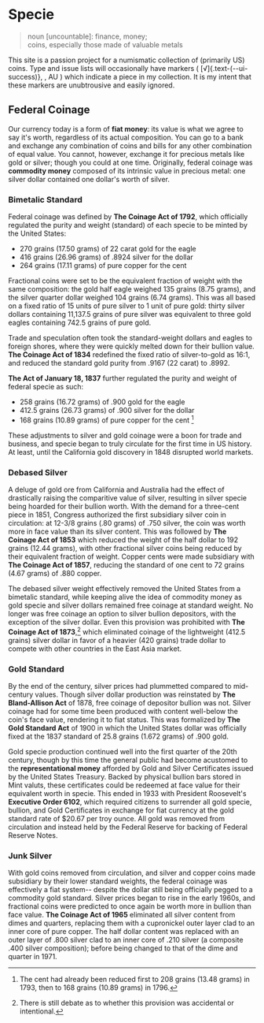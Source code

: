 # Specie

> noun \[uncountable]: finance, money;<br>
> coins, especially those made of valuable metals

This site is a passion project for a numismatic collection of (primarily US) coins.
Type and issue lists will occasionally have markers (
[√]{.text-(--ui-success)}, <ProseChip></ProseChip>, <ProseBadge>AU</ProseBadge>
) which indicate a piece in my collection. It is my intent that these markers are
unubtrousive and easily ignored.

## Federal Coinage

Our currency today is a form  of **fiat money**: its value is what we agree to say
it's worth, regardless of its actual composition. You can go to a bank and exchange
any combination of coins and bills for any other combination of equal value. You
cannot, however, exchange it for precious metals like gold or silver; though you
could at one time. Originally, federal coinage was **commodity money** composed of
its intrinsic value in precious metal: one silver dollar contained one dollar's worth
of silver.

### Bimetalic Standard

Federal coinage was defined by **The Coinage Act of 1792**, which officially regulated
the purity and weight (standard) of each specie to be minted by the United States:

- 270 grains (17.50 grams) of 22 carat gold for the eagle
- 416 grains (26.96 grams) of .8924 silver for the dollar
- 264 grains (17.11 grams) of pure copper for the cent

Fractional coins were set to be the equivalent fraction of weight with the same
composition: the gold half eagle weighed 135 grains (8.75 grams), and the silver
quarter dollar weighed 104 grains (6.74 grams). This was all based on a fixed ratio
of 15 units of pure silver to 1 unit of pure gold: thirty silver dollars containing
11,137.5 grains of pure silver was equivalent to three gold eagles containing 742.5
grains of pure gold.

Trade and speculation often took the standard-weight dollars and eagles to foreign
shores, where they were quickly melted down for their bullion value. **The Coinage
Act of 1834** redefined the fixed ratio of silver-to-gold as 16:1, and reduced the
standard gold purity from .9167 (22 carat) to .8992.

**The Act of January 18, 1837** further regulated the purity and weight of federal
specie as such:

- 258 grains (16.72 grams) of .900 gold for the eagle
- 412.5 grains (26.73 grams) of .900 silver for the dollar
- 168 grains (10.89 grams) of pure copper for the cent [^1]

[^1]: The cent had already been reduced first to 208 grains (13.48 grams) in 1793, then
to 168 grains (10.89 grams) in 1796.

These adjustments to silver and gold coinage were a boon for trade and business, and
specie began to truly circulate for the first time in US history. At least, until
the California gold discovery in 1848 disrupted world markets.

### Debased Silver

A deluge of gold ore from California and Australia had the effect of drastically
raising the comparitive value of silver, resulting in silver specie being hoarded
for their bullion worth. With the demand for a three-cent piece in 1851, Congress
authorized the first subsidiary silver coin in circulation: at 12-3/8 grains (.80
grams) of .750 silver, the coin was worth more in face value than its silver content.
This was followed by **The Coinage Act of 1853** which reduced the weight of the
half dollar to 192 grains (12.44 grams), with other fractional silver coins being
reduced by their equivalent fraction of weight. Copper cents were made subsidiary
with **The Coinage Act of 1857**, reducing the standard of one cent to 72 grains
(4.67 grams) of .880 copper.

The debased silver weight effectively removed the United States from a bimetalic
standard, while keeping alive the idea of commodity money as gold specie and silver
dollars remained free coinage at standard weight. No longer was free coinage an
option to silver bullion depositors, with the exception of the silver dollar. Even
this provision was prohibited with **The Coinage Act of 1873**,[^2] which eliminated
coinage of the lightweight (412.5 grains) silver dollar in favor of a heavier (420
grains) trade dollar to compete with other countries in the East Asia market.

[^2]: There is still debate as to whether this provision was accidental or intentional.

### Gold Standard

By the end of the century, silver prices had plummetted compared to mid-century values.
Though silver dollar production was reinstated by **The Bland-Allison Act** of 1878,
free coinage of depositor bullion was not. Silver coinage had for some time been
produced with content well-below the coin's face value, rendering it to fiat status.
This was formalized by **The Gold Standard Act** of 1900 in which the United States
dollar was officially fixed at the 1837 standard of 25.8 grains (1.672 grams) of
.900 gold.

Gold specie production continued well into the first quarter of the 20th century,
though by this time the general public had become acustomed to the **representational
money** afforded by Gold and Silver Certificates issued by the United States Treasury.
Backed by physical bullion bars stored in Mint valuts, these certificates could be
redeemed at face value for their equivalent worth in specie. This ended in 1933
with President Roosevelt's **Executive Order 6102**, which required citizens to
surrender all gold specie, bullion, and Gold Certificates in exchange for fiat
currency at the gold standard rate of $20.67 per troy ounce. All gold was removed
from circulation and instead held by the Federal Reserve for backing of Federal
Reserve Notes.

### Junk Silver

With gold coins removed from circulation, and silver and copper coins made subsidiary
by their lower standard weights, the federal coinage was effectively a fiat system--
despite the dollar still being officially pegged to a commodity gold standard. Silver
prices began to rise in the early 1960s, and fractional coins were predicted to once
again be worth more in bullion than face value. **The Coinage Act of 1965** eliminated
all silver content from dimes and quarters, replacing them with a cupronickel outer
layer clad to an inner core of pure copper. The half dollar content was replaced
with an outer layer of .800 silver clad to an inner core of .210 silver (a composite
.400 silver composition); before being changed to that of the dime and quarter in
1971.
